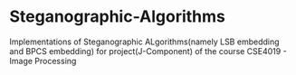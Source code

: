# Steganographic-Algorithms
Implementations of Steganographic ALgorithms(namely LSB embedding and BPCS embedding) for project(J-Component) of the course CSE4019 - Image Processing 
